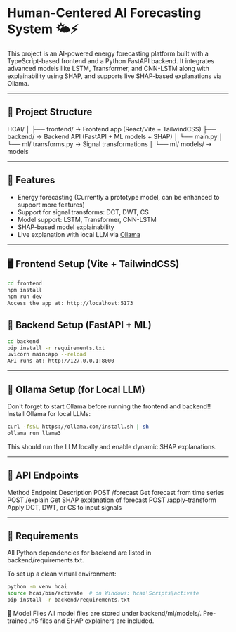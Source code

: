 # Human-Centered AI Forecasting System 🌤️⚡

This project is an AI-powered energy forecasting platform built with a TypeScript-based frontend and a Python FastAPI backend. It integrates advanced models like LSTM, Transformer, and CNN-LSTM along with explainability using SHAP, and supports live SHAP-based explanations via Ollama.

---

## 🔧 Project Structure
HCAI/
│
├── frontend/ → Frontend app (React/Vite + TailwindCSS)
├── backend/ → Backend API (FastAPI + ML models + SHAP)
│ └── main.py
│ └── ml/ transforms.py → Signal transformations
│     └── ml/ models/ → models

---

## 🚀 Features

- Energy forecasting (Currently a prototype model, can be enhanced to support more features)
- Support for signal transforms: DCT, DWT, CS
- Model support: LSTM, Transformer, CNN-LSTM
- SHAP-based model explainability
- Live explanation with local LLM via [Ollama](https://ollama.com/)

---

## 🖥️ Frontend Setup (Vite + TailwindCSS)

```bash
cd frontend
npm install
npm run dev
Access the app at: http://localhost:5173
```

## 🧠 Backend Setup (FastAPI + ML)

```bash
cd backend
pip install -r requirements.txt
uvicorn main:app --reload
API runs at: http://127.0.0.1:8000
```

---

## 🤖 Ollama Setup (for Local LLM)
Don't forget to start Ollama before running the frontend and backend!!
Install Ollama for local LLMs:

```bash
curl -fsSL https://ollama.com/install.sh | sh
ollama run llama3
```
This should run the LLM locally and enable dynamic SHAP explanations.



---

## 📡 API Endpoints
Method	  Endpoint          Description
POST	    /forecast	        Get forecast from time series
POST	    /explain	        Get SHAP explanation of forecast
POST	    /apply-transform	Apply DCT, DWT, or CS to input signals


---

## 📂 Requirements
All Python dependencies for backend are listed in backend/requirements.txt.

To set up a clean virtual environment:

```bash
python -m venv hcai
source hcai/bin/activate  # on Windows: hcai\Scripts\activate
pip install -r backend/requirements.txt
```

🧪 Model Files
All model files are stored under backend/ml/models/. Pre-trained .h5 files and SHAP explainers are included.
